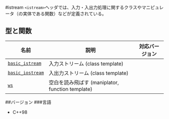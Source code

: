 #istream
`<istream>`ヘッダでは、入力・入出力処理に関するクラスやマニピュレータ（の実体である関数）などが定義されている。

## 型と関数

| 名前                                          | 説明                                             | 対応バージョン |
|-----------------------------------------------|--------------------------------------------------|----------------|
| [`basic_istream`](istream/basic_istream.md)   | 入力ストリーム (class template)                  |                |
| [`basic_iostream`](istream/basic_iostream.md) | 入出力ストリーム (class template)                |                |
| [`ws`](istream/ws.md)                         | 空白を読み飛ばす (maniplator, function template) |                |

##バージョン
###言語
- C++98
